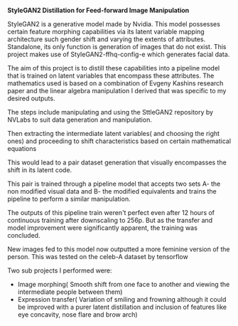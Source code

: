 **StyleGAN2 Distillation for Feed-forward Image Manipulation**

StyleGAN2 is a generative model made by Nvidia. This model possesses certain feature morphing capabilities via its latent variable mapping architecture such gender shift and varying the extents of attributes. Standalone, its only function is generation of images that do not exist.
This project makes use of StyleGAN2-ffhq-config-e which generates facial data.

The aim of this project is to distill these capabilities into a pipeline model that is trained on latent variables that encompass these attributes.
The mathematics used is based on a combination of Evgeny Kashins research paper and the linear algebra manipulation I derived that was specific to my desired outputs.

The steps include manipulating and using the SttleGAN2 repository by NVLabs to suit data generation and manipulation.

Then extracting the intermediate latent variables( and choosing the right ones) and proceeding to shift characteristics based on certain mathematical equations

This would lead to a pair dataset generation that visually encompasses the shift in its latent code.

This pair is trained through a pipeline model that accepts two sets A- the non modified visual data and B- the modified equivalents and trains the pipeline to perform a similar manipulation.

The outputs of this pipeline train weren't perfect even after 12 hours of continuous training after downscaling to 256p. But as the transfer and model improvement were significantly apparent, the training was concluded.

New images fed to this model now outputted a more feminine version of the person. This was tested on the celeb-A dataset by tensorflow

Two sub projects I performed were:

- Image morphing( Smooth shift from one face to another and viewing the intermediate people between them)
- Expression transfer( Variation of smiling and frowning although it could be improved with a purer latent distillation and inclusion of features like eye concavity, nose flare and brow arch)
